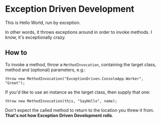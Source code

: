 # Exception Driven Development

This is Hello World, run by exception. 

In other words, it throws exceptions around in order to invoke methods. I know, it's exceptionally crazy.

## How to


To invoke a method, throw a `MethodInvocation`, containing the target class, method and (optional) parameters, e.g.:

`throw new MethodInvocation("ExceptionDriven.ConsoleApp.Worker", "Greet");`

If you'd like to use an instance as the target class, then supply that one:

`throw new MethodInvocation(this, "SayHello", name);`

Don't expect the called method to return to the location you threw it from. **That's not how Exception Driven Development rolls**. 
